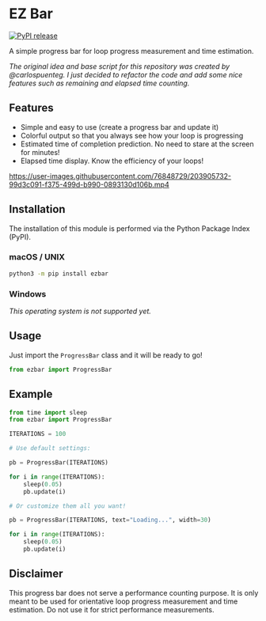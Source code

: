 # EZ Bar

[![PyPI release](https://github.com/erlete/ezbar/actions/workflows/python-publish.yml/badge.svg)](https://github.com/erlete/ezbar/actions/workflows/python-publish.yml)

A simple progress bar for loop progress measurement and time estimation.

_The original idea and base script for this repository was created by @carlospuenteg. I just decided to refactor the code and add some nice features such as remaining and elapsed time counting._

## Features

* Simple and easy to use (create a progress bar and update it)
* Colorful output so that you always see how your loop is progressing
* Estimated time of completion prediction. No need to stare at the screen for minutes!
* Elapsed time display. Know the efficiency of your loops!

https://user-images.githubusercontent.com/76848729/203905732-99d3c091-f375-499d-b990-0893130d106b.mp4

## Installation

The installation of this module is performed via the Python Package Index (PyPI).

### macOS / UNIX

```bash
python3 -m pip install ezbar
```

### Windows

*This operating system is not supported yet.*

## Usage

Just import the `ProgressBar` class and it will be ready to go!

```python
from ezbar import ProgressBar
```

## Example

```python
from time import sleep
from ezbar import ProgressBar

ITERATIONS = 100

# Use default settings:

pb = ProgressBar(ITERATIONS)

for i in range(ITERATIONS):
    sleep(0.05)
    pb.update(i)

# Or customize them all you want!

pb = ProgressBar(ITERATIONS, text="Loading...", width=30)

for i in range(ITERATIONS):
    sleep(0.05)
    pb.update(i)
```

## Disclaimer

This progress bar does not serve a performance counting purpose. It is only meant to be used for orientative loop progress measurement and time estimation. Do not use it for strict performance measurements.
